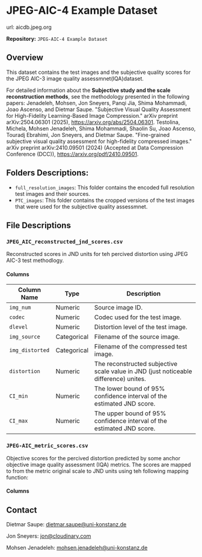 # JPEG-AIC-4 Example Dataset

url: aicdb.jpeg.org

**Repository:** `JPEG-AIC-4 Example Dataset`

## Overview

This dataset contains the test images and the subjective quality scores for the JPEG AIC-3 image quality assessmnet(IQA)dataset. 

For detailed information about the **Subjective study and the scale reconstruction methods**, see the methodology presented in the following papers:
Jenadeleh, Mohsen, Jon Sneyers, Panqi Jia, Shima Mohammadi, Joao Ascenso, and Dietmar Saupe. "Subjective Visual Quality Assessment for High-Fidelity Learning-Based Image Compression." arXiv preprint arXiv:2504.06301 (2025), https://arxiv.org/abs/2504.06301.
Testolina, Michela, Mohsen Jenadeleh, Shima Mohammadi, Shaolin Su, Joao Ascenso, Touradj Ebrahimi, Jon Sneyers, and Dietmar Saupe. "Fine-grained subjective visual quality assessment for high-fidelity compressed images." arXiv preprint arXiv:2410.09501 (2024) (Accepted at Data Compression Conference (DCC)), https://arxiv.org/pdf/2410.09501.

## Folders Descriptions:

- `full_resolution_images`: This folder contains the encoded full resolution test images and their sources.  
- `PTC_images`: This folder contains the cropped versions of the test images that were used for the subjective quality assessmnet.  


## File Descriptions

### `JPEG_AIC_reconstructed_jnd_scores.csv`

Reconstructed scores in JND units for teh percived distortion using JPEG AIC-3  test methodlogy.


#### Columns

| Column Name       | Type        | Description                                                                                      |
|-------------------|-------------|--------------------------------------------------------------------------------------------------|
| `img_num`         | Numeric     | Source image ID.                                                                                 |
| `codec`           | Numeric     | Codec used for the test image.                                                                   |
| `dlevel`          | Numeric     | Distortion level of the test image.                                                              |
| `img_source`      | Categorical | Filename of the source image.                                                                    |
| `img_distorted`   | Categorical | Filename of the compressed test image.                                                           |
| `distortion`      | Numeric     | The reconstructed subjective scale value in JND (just noticeable difference) unites.             |
| `CI_min`          | Numeric     | The lower bound of 95% confidence interval of the estimated JND score.                           |   
| `CI_max`          | Numeric     | The upper bound of 95% confidence interval of the estimated JND score.                           |                  
               
### `JPEG-AIC_metric_scores.csv`

Objective scores for the percived distortion predicted by some anchor objective image quality assessment (IQA) metrics. The scores are mapped to from the metric original scale to JND units using teh following mapping function: 

#### Columns

## Contact

Dietmar Saupe: dietmar.saupe@uni-konstanz.de

Jon Sneyers: jon@cloudinary.com

Mohsen Jenadeleh: mohsen.jenadeleh@uni-konstanz.de
